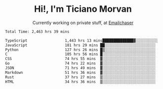 <h1 align="center">Hi!, I'm Ticiano Morvan</h1>
<p align="center">Currently working on private stuff, at <a href="https://emailchaser.com" target="_blank">Emailchaser</a></p>

<!--START_SECTION:waka-->

```txt
Total Time: 2,463 hrs 39 mins

TypeScript                 1,443 hrs 13 mins██████████████▓░░░░░░░░░░   58.58 %
JavaScript                 181 hrs 29 mins ██░░░░░░░░░░░░░░░░░░░░░░░   07.37 %
Python                     127 hrs 26 mins █▒░░░░░░░░░░░░░░░░░░░░░░░   05.17 %
C                          105 hrs 56 mins █░░░░░░░░░░░░░░░░░░░░░░░░   04.30 %
CSS                        74 hrs 55 mins  ▓░░░░░░░░░░░░░░░░░░░░░░░░   03.04 %
Go                         74 hrs 22 mins  ▓░░░░░░░░░░░░░░░░░░░░░░░░   03.02 %
JSON                       71 hrs 49 mins  ▓░░░░░░░░░░░░░░░░░░░░░░░░   02.92 %
Markdown                   51 hrs 36 mins  ▓░░░░░░░░░░░░░░░░░░░░░░░░   02.10 %
Rust                       37 hrs 27 mins  ▒░░░░░░░░░░░░░░░░░░░░░░░░   01.52 %
HTML                       34 hrs 36 mins  ▒░░░░░░░░░░░░░░░░░░░░░░░░   01.40 %
```

<!--END_SECTION:waka-->
